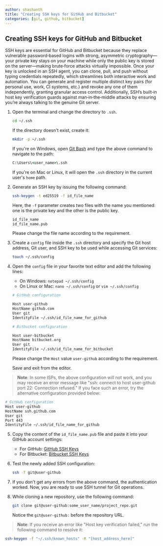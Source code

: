 ```yaml
---
author: shashanth
title: "Creating SSH keys for GitHub and Bitbucket"
categories: [git, github, bitbucket]
---
```


## Creating SSH keys for GitHub and Bitbucket

SSH keys are essential for GitHub and Bitbucket because they replace vulnerable password‑based logins with strong, asymmetric cryptography—your private key stays on your machine while only the public key is stored on the server—making brute‑force attacks virtually impossible. Once your key is unlocked in an SSH agent, you can clone, pull, and push without typing credentials repeatedly, which streamlines both interactive work and automation. You can generate and register multiple distinct key pairs (for personal use, work, CI systems, etc.) and revoke any one of them independently, granting granular access control. Additionally, SSH’s built‑in host key verification guards against man‑in‑the‑middle attacks by ensuring you’re always talking to the genuine Git server.

1. Open the terminal and change the directory to `.ssh`.

	```sh
	cd ~/.ssh
	```

	If the directory doesn't exist, create it:

	```sh
	mkdir -p ~/.ssh
	```

    If you're on Windows, open [Git Bash](https://git-scm.com/) and type the above command to navigate to the path:

	```bat
	C:\Users\<user_name>\.ssh
	```

    If you're on Mac or Linux, it will open the `.ssh` directory in the current user's `home` path.

2. Generate an SSH key by issuing the following command:

	```sh
	ssh-keygen -t ed25519 -f id_file_name
	```

    Here, the `-f` parameter creates two files with the name you mentioned: one is the private key and the other is the public key.

    ```txt
    id_file_name
    id_file_name.pub
    ```

	Please change the file name according to the requirement.

3. Create a `config` file inside the `.ssh` directory and specify the Git host address, Git user, and SSH key to be used while accessing Git services:

	```sh
	touch ~/.ssh/config
	```

4. Open the `config` file in your favorite text editor and add the following lines:

    - On Windows: `notepad ~/.ssh/config`
    - On Linux or Mac: `nano ~/.ssh/config` or `vim ~/.ssh/config`

	```sh
    # GitHub configuration

    Host user-github
    HostName github.com
    User git
    IdentityFile ~/.ssh/id_file_name_for_github

    # Bitbucket configuration

    Host user-bitbucket
    HostName bitbucket.org
    User git
    IdentityFile ~/.ssh/id_file_name_for_bitbucket
	```

	Please change the `Host` value `user-github` according to the requirement. 
	
    Save and exit from the editor.

> **Note**: In some ISPs, the above configuration will not work, and you may receive an error message like "ssh: connect to host user-github port 22: Connection refused." If you face such an error, try the alternative configuration provided below:

  ```sh
  # GitHub configuration
  Host user-github
  HostName ssh.github.com
  User git
  Port 443
  IdentityFile ~/.ssh/id_file_name_for_github
  ```

5. Copy the content of the `id_file_name.pub` file and paste it into your GitHub account settings:

    - For GitHub: [GitHub SSH Keys](https://github.com/settings/keys)
    - For Bitbucket: [Bitbucket SSH Keys](https://bitbucket.org/account/settings/ssh-keys/)

6. Test the newly added SSH configuration:

	```sh
    ssh -T git@user-github
	```

7. If you don't get any errors from the above command, the authentication worked. Now, you are ready to use SSH tunnel for Git operations.

8. While cloning a new repository, use the following command:

	```sh
    git clone git@user-github:some_user_name/project_repo.git
	```

    Notice the `git@user-github:` before the repository URL.

> **Note**: If you receive an error like "Host key verification failed," run the following command to resolve it:

```sh
ssh-keygen -f "~/.ssh/known_hosts" -R "[host_address_here]"
```
